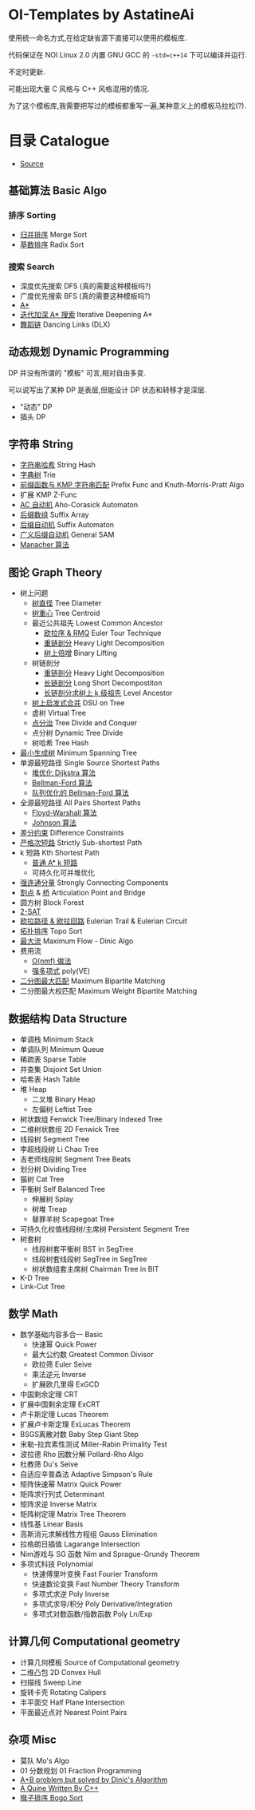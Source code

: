 # OI-Templates by AstatineAi

使用统一命名方式,在给定缺省源下直接可以使用的模板库.

代码保证在 NOI Linux 2.0 内置 GNU GCC 的 `-std=c++14` 下可以编译并运行.

不定时更新.

可能出现大量 C 风格与 C++ 风格混用的情况.

为了这个模板库,我需要把写过的模板都重写一遍,某种意义上的模板马拉松(?).

# 目录 Catalogue

- [Source](https://github.com/AstatineAi/OI-Template/blob/main/Source/Source.cpp)

## 基础算法 Basic Algo

### 排序 Sorting

- [归并排序](https://github.com/AstatineAi/OI-Template/blob/main/BasicAlgo/MergeSort.cpp) Merge Sort
- [基数排序](https://github.com/AstatineAi/OI-Template/blob/main/BasicAlgo/RadixSort.cpp) Radix Sort

### 搜索 Search

- 深度优先搜索 DFS (真的需要这种模板吗?)
- 广度优先搜索 BFS (真的需要这种模板吗?)
- [A*](https://github.com/AstatineAi/OI-Template/blob/main/BasicAlgo/Astar.cpp)
- [迭代加深 A* 搜索](https://github.com/AstatineAi/OI-Template/blob/main/BasicAlgo/IDAstar.cpp) Iterative Deepening A*
- [舞蹈链](https://github.com/AstatineAi/OI-Template/blob/main/BasicAlgo/DLX.cpp) Dancing Links (DLX)

## 动态规划 Dynamic Programming

DP 并没有所谓的 "模板" 可言,相对自由多变.

可以说写出了某种 DP 是表层,但能设计 DP 状态和转移才是深层.

 - "动态" DP
 - 插头 DP

## 字符串 String

- [字符串哈希](https://github.com/AstatineAi/OI-Template/blob/main/String/StringHash.cpp) String Hash
- [字典树](https://github.com/AstatineAi/OI-Template/blob/main/String/Trie.cpp) Trie
- [前缀函数与 KMP 字符串匹配](https://github.com/AstatineAi/OI-Template/blob/main/String/KMP.cpp) Prefix Func and Knuth-Morris-Pratt Algo
- 扩展 KMP Z-Func
- [AC 自动机](https://github.com/AstatineAi/OI-Template/blob/main/String/AhoCorasickAutomaton.cpp) Aho-Corasick Automaton
- [后缀数组](https://github.com/AstatineAi/OI-Template/blob/main/String/SuffixArray.cpp) Suffix Array
- [后缀自动机](https://github.com/AstatineAi/OI-Template/blob/main/String/SuffixAutomaton.cpp) Suffix Automaton
- [广义后缀自动机](https://github.com/AstatineAi/OI-Template/blob/main/String/GeneralSAM.cpp) General SAM
- [Manacher 算法](https://github.com/AstatineAi/OI-Template/blob/main/String/Manacher.cpp)

## 图论 Graph Theory

- 树上问题
    - [树直径](https://github.com/AstatineAi/OI-Template/blob/main/GraphTheory/Tree/TreeDiameter.cpp) Tree Diameter
    - [树重心](https://github.com/AstatineAi/OI-Template/blob/main/GraphTheory/Tree/TreeCentroid.cpp) Tree Centroid
    - 最近公共祖先 Lowest Common Ancestor
        - [欧拉序 & RMQ](https://github.com/AstatineAi/OI-Template/blob/main/GraphTheory/Tree/LCA_RMQ.cpp) Euler Tour Technique
        - [重链剖分](https://github.com/AstatineAi/OI-Template/blob/main/GraphTheory/Tree/LCA_HLD.cpp) Heavy Light Decomposition
        - [树上倍增](https://github.com/AstatineAi/OI-Template/blob/main/GraphTheory/Tree/LCA_BL.cpp) Binary Lifting
    - 树链剖分
        - [重链剖分](https://github.com/AstatineAi/OI-Template/blob/main/GraphTheory/Tree/HeavyLightDecomposition.cpp) Heavy Light Decomposition
        - [长链剖分](https://github.com/AstatineAi/OI-Template/blob/main/GraphTheory/Tree/LongShortDecomposition.cpp) Long Short Decompostiton
        - [长链剖分求树上 k 级祖先](https://github.com/AstatineAi/OI-Template/blob/main/GraphTheory/Tree/LevelAncestor.cpp) Level Ancestor
    - [树上启发式合并](https://github.com/AstatineAi/OI-Template/blob/main/GraphTheory/Tree/DSUonTree.cpp) DSU on Tree
    - 虚树 Virtual Tree
    - [点分治](https://github.com/AstatineAi/OI-Template/blob/main/GraphTheory/Tree/TreeDivideandConquer.cpp) Tree Divide and Conquer
    - 点分树 Dynamic Tree Divide
    - 树哈希 Tree Hash
- [最小生成树](https://github.com/AstatineAi/OI-Template/blob/main/GraphTheory/MST.cpp)  Minimum Spanning Tree
- 单源最短路径 Single Source Shortest Paths
    - [堆优化 Dijkstra 算法](https://github.com/AstatineAi/OI-Template/blob/main/GraphTheory/Dijkstra.cpp)
    - [Bellman-Ford 算法](https://github.com/AstatineAi/OI-Template/blob/main/GraphTheory/BellmanFord.cpp)
    - [队列优化的 Bellman-Ford 算法](https://github.com/AstatineAi/OI-Template/blob/main/GraphTheory/SPFA.cpp)
- 全源最短路径 All Pairs Shortest Paths
    - [Floyd-Warshall 算法](https://github.com/AstatineAi/OI-Template/blob/main/GraphTheory/FloydWarshall.cpp)
    - [Johnson 算法](https://github.com/AstatineAi/OI-Template/blob/main/GraphTheory/Johnson.cpp)
- [差分约束](https://github.com/AstatineAi/OI-Template/blob/main/GraphTheory/DifferenceConstraints.cpp) Difference Constraints
- [严格次短路](https://github.com/AstatineAi/OI-Template/blob/main/GraphTheory/SubShortestPath.cpp) Strictly Sub-shortest Path
- k 短路 Kth Shortest Path
    - [普通 A* k 短路](https://github.com/AstatineAi/OI-Template/blob/main/GraphTheory/KthShortestPath.cpp)
    - 可持久化可并堆优化
- [强连通分量](https://github.com/AstatineAi/OI-Template/blob/main/GraphTheory/SCC.cpp) Strongly Connecting Components
- [割点](https://github.com/AstatineAi/OI-Template/blob/main/GraphTheory/ArticulationPoint.cpp) & [桥](https://github.com/AstatineAi/OI-Template/blob/main/GraphTheory/Bridge.cpp) Articulation Point and Bridge
- 圆方树 Block Forest
- [2-SAT](https://github.com/AstatineAi/OI-Template/blob/main/GraphTheory/2SAT.cpp)
- [欧拉路径 & 欧拉回路](https://github.com/AstatineAi/OI-Template/blob/main/GraphTheory/EulerianTrail.cpp) Eulerian Trail & Eulerian Circuit
- [拓扑排序](https://github.com/AstatineAi/OI-Template/blob/main/GraphTheory/TopoSort.cpp) Topo Sort
- [最大流](https://github.com/AstatineAi/OI-Template/blob/main/GraphTheory/MaixmumFlowDinic.cpp) Maximum Flow - Dinic Algo
- 费用流 
    - [O(nmf) 做法](https://github.com/AstatineAi/OI-Template/blob/main/GraphTheory/SSP.cpp)
    - [强多项式](https://github.com/AstatineAi/OI-Template/blob/main/GraphTheory/PrimalDual.cpp) poly(VE)
- [二分图最大匹配](https://github.com/AstatineAi/OI-Template/blob/main/GraphTheory/BipartiteMatching.cpp) Maximum Bipartite Matching
- 二分图最大权匹配 Maximum Weight Bipartite Matching

## 数据结构 Data Structure

- 单调栈 Minimum Stack
- 单调队列 Minimum Queue
- 稀疏表 Sparse Table
- 并查集 Disjoint Set Union
- 哈希表 Hash Table
- 堆 Heap
    - 二叉堆 Binary Heap
    - 左偏树 Leftist Tree
- 树状数组 Fenwick Tree/Binary Indexed Tree
- 二维树状数组 2D Fenwick Tree
- 线段树 Segment Tree
- 李超线段树 Li Chao Tree
- 吉老师线段树 Segment Tree Beats
- 划分树 Dividing Tree
- 猫树 Cat Tree
- 平衡树 Self Balanced Tree
    - 伸展树 Splay
    - 树堆 Treap
    - 替罪羊树 Scapegoat Tree
- 可持久化权值线段树/主席树 Persistent Segment Tree
- 树套树
    - 线段树套平衡树 BST in SegTree
    - 线段树套线段树 SegTree in SegTree
    - 树状数组套主席树 Chairman Tree in BIT
- K-D Tree
- Link-Cut Tree

## 数学 Math

- 数学基础内容多合一 Basic
    - 快速幂 Quick Power
    - 最大公约数 Greatest Common Divisor
    - 欧拉筛 Euler Seive
    - 乘法逆元 Inverse
    - 扩展欧几里得 ExGCD
- 中国剩余定理 CRT
- 扩展中国剩余定理 ExCRT
- 卢卡斯定理 Lucas Theorem
- 扩展卢卡斯定理 ExLucas Theorem
- BSGS离散对数 Baby Step Giant Step
- 米勒-拉宾素性测试 Miller-Rabin Primality Test
- 波拉德 Rho 因数分解 Pollard-Rho Algo
- 杜教筛 Du's Seive
- 自适应辛普森法 Adaptive Simpson's Rule
- 矩阵快速幂 Matrix Quick Power
- 矩阵求行列式 Determinant
- 矩阵求逆 Inverse Matrix
- 矩阵树定理 Matrix Tree Theorem
- 线性基 Linear Basis
- 高斯消元求解线性方程组 Gauss Elimination
- 拉格朗日插值 Lagarange Intersection
- Nim游戏与 SG 函数 Nim and Sprague-Grundy Theorem
- 多项式科技 Polynomial
    - 快速傅里叶变换 Fast Fourier Transform
    - 快速数论变换 Fast Number Theory Transform
    - 多项式求逆 Poly Inverse
    - 多项式求导/积分 Poly Derivative/Integration
    - 多项式对数函数/指数函数 Poly Ln/Exp

## 计算几何 Computational geometry

- 计算几何模板 Source of Computational geometry
- 二维凸包 2D Convex Hull
- 扫描线 Sweep Line
- 旋转卡壳 Rotating Calipers
- 半平面交 Half Plane Intersection
- 平面最近点对 Nearest Point Pairs

## 杂项 Misc

- 莫队 Mo's Algo
- 01 分数规划 01 Fraction Programming
- [A+B problem,but solved by Dinic's Algorithm](https://github.com/AstatineAi/OI-Template/blob/main/Misc/A%2BB_Dinic.cpp)
- [A Quine Written By C++](https://github.com/AstatineAi/OI-Template/blob/main/Misc/quine.cpp)
- [猴子排序 Bogo Sort](https://github.com/AstatineAi/OI-Template/blob/main/Misc/bogo_sort.cpp)
